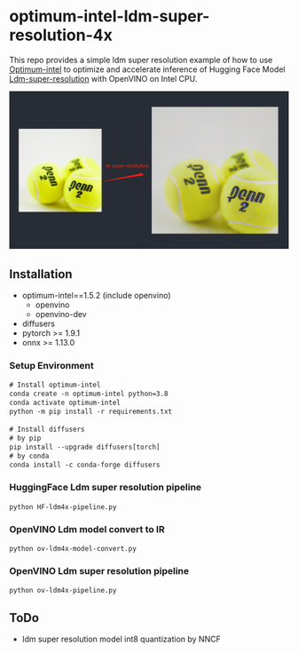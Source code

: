# optimum-intel-ldm-super-resolution-4x
This repo provides a simple ldm super resolution example of how to use [Optimum-intel](https://github.com/huggingface/optimum-intel) to optimize and accelerate inference of Hugging Face Model [Ldm-super-resolution](https://huggingface.co/CompVis/ldm-super-resolution-4x-openimages) with OpenVINO on Intel CPU.

![avatar](./ldm-4x-result-show.png)

## Installation 
- optimum-intel==1.5.2 (include openvino)
    - openvino
    - openvino-dev
- diffusers
- pytorch >= 1.9.1
- onnx >= 1.13.0

### Setup Environment
```
# Install optimum-intel 
conda create -n optimum-intel python=3.8
conda activate optimum-intel
python -m pip install -r requirements.txt

# Install diffusers 
# by pip
pip install --upgrade diffusers[torch]
# by conda 
conda install -c conda-forge diffusers
```

### HuggingFace Ldm super resolution pipeline
```
python HF-ldm4x-pipeline.py
```

### OpenVINO Ldm model convert to IR
```
python ov-ldm4x-model-convert.py
```

### OpenVINO Ldm super resolution pipeline
```
python ov-ldm4x-pipeline.py
```

## ToDo 
- ldm super resolution model int8 quantization by NNCF
